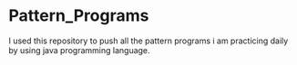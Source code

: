 #  Pattern_Programs
I used this repository to push all the pattern programs i am practicing daily by using java programming language.
